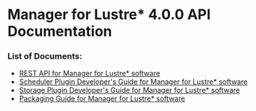 # Manager for Lustre\* 4.0.0 API Documentation

### List of Documents:

- [REST API for Manager for Lustre* software](rest_API.md)
- [Scheduler Plugin Developer's Guide for Manager for Lustre* software](Scheduler_Plugin_API.md)
- [Storage Plugin Developer's Guide for Manager for Lustre* software](Storage_Plugin_API.md)
- [Packaging Guide for Manager for Lustre* software](Pkg_Guide.md)
  
 